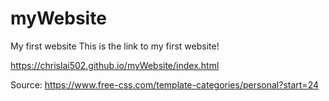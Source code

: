 # myWebsite
My first website
This is the link to my first website!

https://chrislai502.github.io/myWebsite/index.html

Source: https://www.free-css.com/template-categories/personal?start=24

